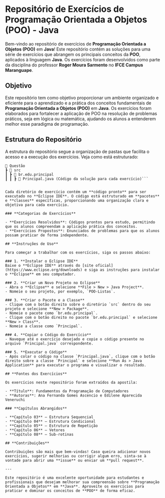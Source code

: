 # **Repositório de Exercícios de Programação Orientada a Objetos (POO) - Java**

Bem-vindo ao repositório de exercícios de **Programação Orientada a Objetos (POO)** em **Java**! Este repositório contém as soluções para uma série de exercícios que abrangem os principais conceitos da **POO**, aplicados à linguagem **Java**. Os exercícios foram desenvolvidos como parte da disciplina do professor **Roger Moura Sarmento** no **IFCE Campus Maranguape**.

## **Objetivo**

Este repositório tem como objetivo proporcionar um ambiente organizado e eficiente para o aprendizado e a prática dos conceitos fundamentais de **Programação Orientada a Objetos (POO)** em **Java**. Os exercícios foram elaborados para fortalecer a aplicação de POO na resolução de problemas práticos, seja em lógica ou matemática, ajudando os alunos a entenderem melhor esse paradigma de programação.

## **Estrutura do Repositório**

A estrutura do repositório segue a organização de pastas que facilita o acesso e a execução dos exercícios. Veja como está estruturado:

```
📂 Questão
┣ 📂 src
┃ ┣ 📂 br.edu.principal
┃ ┃ ┣ 📜 Principal.java (Código da solução para cada exercício)```


Cada diretório de exercício contém um **código pronto** para ser executado no **Eclipse IDE**. O código está estruturado em **pacotes** e **classes** específicas, proporcionando uma organização clara e objetiva para cada exercício.

### **Categorias de Exercícios**

- **Exercícios Resolvidos**: Códigos prontos para estudo, permitindo que os alunos compreendam a aplicação prática dos conceitos.
- **Exercícios Propostos**: Enunciados de problemas para que os alunos possam praticar de forma independente.

## **Instruções de Uso**

Para começar a trabalhar com os exercícios, siga os passos abaixo:

### 1. **Instalar o Eclipse IDE**
Baixe o **Eclipse IDE** através do [site oficial](https://www.eclipse.org/downloads) e siga as instruções para instalar o **Eclipse** em seu computador.

### 2. **Criar um Novo Projeto no Eclipse**
- Abra o **Eclipse** e selecione **File > New > Java Project**.
- Nomeie o seu projeto, por exemplo, `POO-Listas`.

### 3. **Criar o Pacote e a Classe**
- Clique com o botão direito sobre o diretório `src` dentro do seu projeto e selecione **New > Package**.
- Nomeie o pacote como `br.edu.principal`.
- Clique com o botão direito no pacote `br.edu.principal` e selecione **New > Class**.
- Nomeie a classe como `Principal`.

### 4. **Copiar o Código do Exercício**
- Navegue até o exercício desejado e copie o código presente no arquivo `Principal.java` correspondente.

### 5. **Executar o Código**
- Após colar o código na classe `Principal.java`, clique com o botão direito sobre a classe `Principal` e selecione **Run As > Java Application** para executar o programa e visualizar o resultado.

## **Fontes dos Exercícios**

Os exercícios neste repositório foram extraídos da apostila:

- **Título**: Fundamentos da Programação de Computadores
- **Autoras**: Ana Fernanda Gomes Ascencio e Edilene Aparecida Veneruchi

### **Capítulos Abrangidos**

- **Capítulo 03** – Estrutura Sequencial
- **Capítulo 04** – Estrutura Condicional
- **Capítulo 05** – Estrutura de Repetição
- **Capítulo 06** – Vetores
- **Capítulo 08** – Sub-rotinas

## **Contribuições**

Contribuições são mais que bem-vindas! Caso queira adicionar novos exercícios, sugerir melhorias ou corrigir algum erro, sinta-se à vontade para abrir uma **issue** ou enviar um **pull request**.

---

Este repositório é uma excelente oportunidade para estudantes e profissionais que desejam melhorar sua compreensão sobre **Programação Orientada a Objetos** em **Java**. Aproveite os exercícios para praticar e dominar os conceitos de **POO** de forma eficaz.
